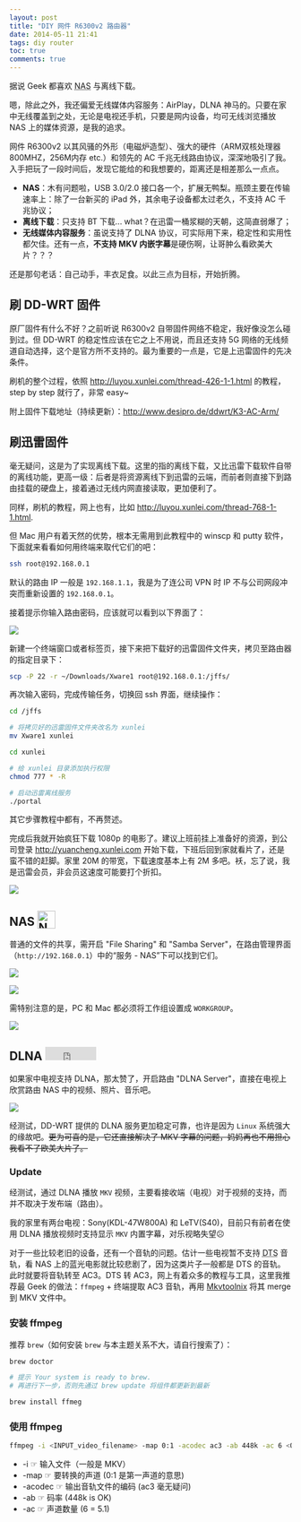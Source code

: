 ```yaml
---
layout: post
title: "DIY 网件 R6300v2 路由器"
date: 2014-05-11 21:41
tags: diy router
toc: true
comments: true
---
```


据说 Geek 都喜欢 <abbr title="Network Attached Storage">NAS</abbr> 与离线下载。

嗯，除此之外，我还偏爱无线媒体内容服务：AirPlay，DLNA 神马的。只要在家中无线覆盖到之处，无论是电视还手机，只要是网内设备，均可无线浏览播放 NAS 上的媒体资源，是我的追求。

网件 R6300v2 以其风骚的外形（电磁炉造型）、强大的硬件（ARM双核处理器800MHZ，256M内存 etc.）和领先的 AC 千兆无线路由协议，深深地吸引了我。入手把玩了一段时间后，发现它能给的和我想要的，距离还是相差那么一点点。

-   **NAS**：木有问题啦，USB 3.0/2.0 接口各一个，扩展无鸭梨。瓶颈主要在传输速率上：除了一台新买的 iPad 外，其余电子设备都太过老久，不支持 AC 千兆协议；
-   **离线下载**：只支持 BT 下载... what？在迅雷一桶浆糊的天朝，这简直弱爆了；
-   **无线媒体内容服务**：虽说支持了 DLNA 协议，可实际用下来，稳定性和实用性都欠佳。还有一点，**不支持 MKV 内嵌字幕**是硬伤啊，让哥肿么看欧美大片？？？

还是那句老话：自己动手，丰衣足食。以此三点为目标，开始折腾。

## 刷 DD-WRT 固件
原厂固件有什么不好？之前听说 R6300v2 自带固件网络不稳定，我好像没怎么碰到过。但 DD-WRT 的稳定性应该在它之上不用说，而且还支持 5G 网络的无线频道自动选择，这个是官方所不支持的。最为重要的一点是，它是上迅雷固件的先决条件。

刷机的整个过程，依照 http://luyou.xunlei.com/thread-426-1-1.html 的教程，step by step 就行了，非常 easy~

附上固件下载地址（持续更新）：http://www.desipro.de/ddwrt/K3-AC-Arm/

## 刷迅雷固件
毫无疑问，这是为了实现离线下载。这里的指的离线下载，又比迅雷下载软件自带的离线功能，更高一级：后者是将资源离线下到迅雷的云端，而前者则直接下到路由挂载的硬盘上，接着通过无线内网直接读取，更加便利了。

同样，刷机的教程，网上也有，比如 http://luyou.xunlei.com/thread-768-1-1.html.

但 Mac 用户有着天然的优势，根本无需用到此教程中的 winscp 和 putty 软件，下面就来看看如何用终端来取代它们的吧：

``` bash
ssh root@192.168.0.1
```

默认的路由 IP 一般是 `192.168.1.1`，我是为了连公司 VPN 时 IP 不与公司网段冲突而重新设置的 `192.168.0.1`。

接着提示你输入路由密码，应该就可以看到以下界面了：

![](https://s10.mogucdn.com/mlcdn/c45406/190506_2akaib8j817d33eie931kfe32bd3j_800x621.webp)

新建一个终端窗口或者标签页，接下来把下载好的迅雷固件文件夹，拷贝至路由器的指定目录下：

``` bash
scp -P 22 -r ~/Downloads/Xware1 root@192.168.0.1:/jffs/
```

再次输入密码，完成传输任务，切换回 ssh 界面，继续操作：

``` bash
cd /jffs

# 将拷贝好的迅雷固件文件夹改名为 xunlei
mv Xware1 xunlei

cd xunlei

# 给 xunlei 目录添加执行权限
chmod 777 * -R

# 启动迅雷离线服务
./portal
```

其它步骤教程中都有，不再赘述。

完成后我就开始疯狂下载 1080p 的电影了。建议上班前挂上准备好的资源，到公司登录 http://yuancheng.xunlei.com 开始下载，下班后回到家就看片了，还是蛮不错的赶脚。家里 20M 的带宽，下载速度基本上有 2M 多吧。袄，忘了说，我是迅雷会员，非会员这速度可能要打个折扣。

![](http://i93.photobucket.com/albums/l57/ShakeSpace/Photobucket%20Desktop%20-%20WuMacBookPro/Photobucket/QQ20140429-12x_zps9f86c594.png)

## NAS <img style="display:inline;vertical-align:-5px" src="https://s10.mogucdn.com/mlcdn/c45406/190506_81bke3e633i2cecidlf8a9gbc5j26_512x512.png" width="32" height="32" alt="NAS icon">
普通的文件的共享，需开启 "File Sharing" 和 "Samba Server"，在路由管理界面（`http://192.168.0.1`）中的“服务 - NAS”下可以找到它们。

![](http://i93.photobucket.com/albums/l57/ShakeSpace/Photobucket%20Desktop%20-%20WuMacBookPro/Photobucket/filesharing_zpsa41ea46a.png)

![](http://i93.photobucket.com/albums/l57/ShakeSpace/Photobucket%20Desktop%20-%20WuMacBookPro/Photobucket/sambaserver_zpsb8360052.png)

需特别注意的是，PC 和 Mac 都必须将工作组设置成 `WORKGROUP`。

![](http://i93.photobucket.com/albums/l57/ShakeSpace/Photobucket%20Desktop%20-%20WuMacBookPro/Photobucket/workgroup_zps90ee0444.png)

## DLNA <embed src="http://upload.wikimedia.org/wikipedia/en/f/f0/Dlna.svg" width="91" height="24" type="image/svg+xml" codebase="http://www.adobe.com/svg/viewer/install">
如果家中电视支持 DLNA，那太赞了，开启路由 "DLNA Server"，直接在电视上欣赏路由 NAS 中的视频、照片、音乐吧。

![](http://i93.photobucket.com/albums/l57/ShakeSpace/Photobucket%20Desktop%20-%20WuMacBookPro/Photobucket/dlnaserver_zpsb8902bcb.png) 

经测试，DD-WRT 提供的 DLNA 服务更加稳定可靠，也许是因为 `Linux` 系统强大的缘故吧。~~更为可喜的是，它还直接解决了 MKV 字幕的问题，妈妈再也不用担心我看不了欧美大片了。~~

### Update
经测试，通过 DLNA 播放 `MKV` 视频，主要看接收端（电视）对于视频的支持，而并不取决于发布端（路由）。

我的家里有两台电视：Sony(KDL-47W800A) 和 LeTV(S40)，目前只有前者在使用 DLNA 播放视频时支持显示 `MKV` 内置字幕，对乐视略失望☹

对于一些比较老旧的设备，还有一个音轨的问题。估计一些电视暂不支持 <abbr title="Digital Theater Systems">DTS</abbr> 音轨，看 NAS 上的蓝光电影就比较悲剧了，因为这类片子一般都是 DTS 的音轨。此时就要将音轨转至 AC3。DTS 转 AC3，网上有着众多的教程与工具，这里我推荐最 Geek 的做法：`ffmpeg` + 终端提取 AC3 音轨，再用 [Mkvtoolnix](http://www.bunkus.org/videotools/mkvtoolnix/) 将其 merge 到 MKV 文件中。

### 安装 ffmpeg
推荐 `brew`（如何安装 `brew` 与本主题关系不大，请自行搜索了）：

``` bash
brew doctor

# 提示 Your system is ready to brew.
# 再进行下一步，否则先通过 brew update 将组件都更新到最新

brew install ffmeg
```

### 使用 ffmpeg

``` bash
ffmpeg -i <INPUT_video_filename> -map 0:1 -acodec ac3 -ab 448k -ac 6 <OUTPUT_audio_filename>.ac3
```

-   -i ☞ 输入文件（一般是 MKV）
-   -map ☞ 要转换的声道 (0:1 是第一声道的意思)
-   -acodec ☞ 输出音轨文件的编码 (ac3 毫无疑问)
-   -ab ☞ 码率 (448k is OK)
-   -ac ☞ 声道数量 (6 = 5.1)
